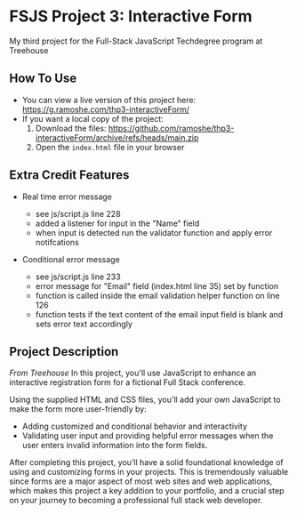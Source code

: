 # FSJS Project 3: Interactive Form
 My third project for the Full-Stack JavaScript Techdegree program at Treehouse

## How To Use
 - You can view a live version of this project here: https://g.ramoshe.com/thp3-interactiveForm/
 - If you want a local copy of the project:
    1. Download the files: https://github.com/ramoshe/thp3-interactiveForm/archive/refs/heads/main.zip
    2. Open the `index.html` file in your browser

## Extra Credit Features
 - Real time error message
   - see js/script.js line 228
   - added a listener for input in the "Name" field
   - when input is detected run the validator function and apply error notifcations

 - Conditional error message
   - see js/script.js line 233
   - error message for "Email" field (index.html line 35) set by function
   - function is called inside the email validation helper function on line 126
   - function tests if the text content of the email input field is blank and sets error text accordingly

## Project Description
*From Treehouse*
In this project, you'll use JavaScript to enhance an interactive registration form for a fictional Full Stack conference.

Using the supplied HTML and CSS files, you'll add your own JavaScript to make the form more user-friendly by:
 - Adding customized and conditional behavior and interactivity
 - Validating user input and providing helpful error messages when the user enters invalid information into the form fields.

After completing this project, you'll have a solid foundational knowledge of using and customizing forms in your projects. This is tremendously valuable since forms are a major aspect of most web sites and web applications, which makes this project a key addition to your portfolio, and a crucial step on your journey to becoming a professional full stack web developer.
